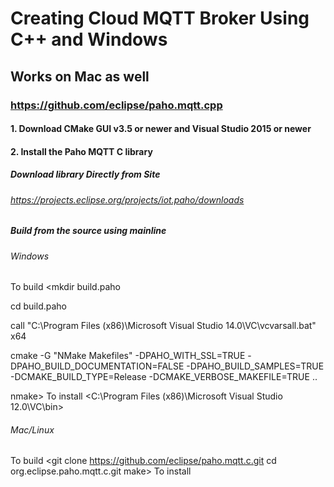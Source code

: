 # Creating Cloud MQTT Broker Using C++ and Windows
## Works on Mac as well
### https://github.com/eclipse/paho.mqtt.cpp

#### 1. Download CMake GUI v3.5 or newer and Visual Studio 2015 or newer
#### 2. Install the Paho MQTT C library
##### Download library Directly from Site
###### https://projects.eclipse.org/projects/iot.paho/downloads
##### Build from the source using mainline
###### Windows
To build
<mkdir build.paho

cd build.paho

call "C:\Program Files (x86)\Microsoft Visual Studio 14.0\VC\vcvarsall.bat" x64

cmake -G "NMake Makefiles" -DPAHO_WITH_SSL=TRUE -DPAHO_BUILD_DOCUMENTATION=FALSE -DPAHO_BUILD_SAMPLES=TRUE -DCMAKE_BUILD_TYPE=Release -DCMAKE_VERBOSE_MAKEFILE=TRUE ..

nmake>
To install
<C:\Program Files (x86)\Microsoft Visual Studio 12.0\VC\bin>
###### Mac/Linux
To build
<git clone https://github.com/eclipse/paho.mqtt.c.git
cd org.eclipse.paho.mqtt.c.git
make>
To install
<sudo make install>
